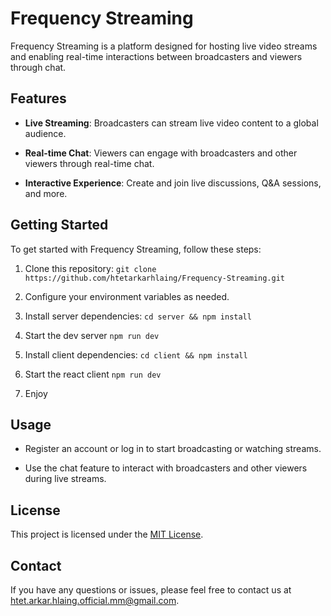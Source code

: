 # Frequency Streaming

Frequency Streaming is a platform designed for hosting live video streams and enabling real-time interactions between broadcasters and viewers through chat.

## Features

- **Live Streaming**: Broadcasters can stream live video content to a global audience.

- **Real-time Chat**: Viewers can engage with broadcasters and other viewers through real-time chat.

- **Interactive Experience**: Create and join live discussions, Q&A sessions, and more.

## Getting Started

To get started with Frequency Streaming, follow these steps:

1. Clone this repository: `git clone https://github.com/htetarkarhlaing/Frequency-Streaming.git`

2. Configure your environment variables as needed.

3. Install server dependencies: `cd server && npm install`

4. Start the dev server `npm run dev`

5. Install client dependencies: `cd client && npm install`

6. Start the react client `npm run dev`

7. Enjoy

## Usage

- Register an account or log in to start broadcasting or watching streams.

- Use the chat feature to interact with broadcasters and other viewers during live streams.

## License

This project is licensed under the [MIT License](LICENSE).

## Contact

If you have any questions or issues, please feel free to contact us at [htet.arkar.hlaing.official.mm@gmail.com](mailto:htet.arkar.hlaing.official.mm@gmail.com).
